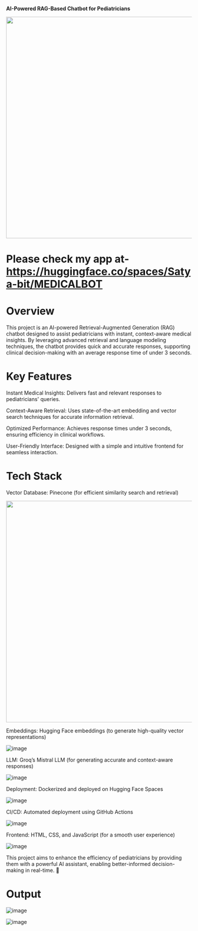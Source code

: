 **AI-Powered RAG-Based Chatbot for Pediatricians**

<img src="https://github.com/user-attachments/assets/f560103b-9ede-47a9-96d6-6abb34eec391" width="600">

# Please check my app at- https://huggingface.co/spaces/Satya-bit/MEDICALBOT

# Overview

This project is an AI-powered Retrieval-Augmented Generation (RAG) chatbot designed to assist pediatricians with instant, context-aware medical insights. By leveraging advanced retrieval and language modeling techniques, the chatbot provides quick and accurate responses, supporting clinical decision-making with an average response time of under 3 seconds.

# Key Features

Instant Medical Insights: Delivers fast and relevant responses to pediatricians' queries.

Context-Aware Retrieval: Uses state-of-the-art embedding and vector search techniques for accurate information retrieval.

Optimized Performance: Achieves response times under 3 seconds, ensuring efficiency in clinical workflows.

User-Friendly Interface: Designed with a simple and intuitive frontend for seamless interaction.

# Tech Stack

Vector Database: Pinecone (for efficient similarity search and retrieval)

<img src="https://github.com/user-attachments/assets/6521bdd8-39d3-4d9d-a16a-ea889bccbea4" width="600">

Embeddings: Hugging Face embeddings (to generate high-quality vector representations)

![image](https://github.com/user-attachments/assets/28945560-fa78-4202-adb9-9cab8ab3dc0f)

LLM: Groq’s Mistral LLM (for generating accurate and context-aware responses)

![image](https://github.com/user-attachments/assets/64786034-bc05-435a-9287-77043235816d)

Deployment: Dockerized and deployed on Hugging Face Spaces

![image](https://github.com/user-attachments/assets/d853509d-b4a4-4625-bc4b-757e12da451b)

CI/CD: Automated deployment using GitHub Actions

![image](https://github.com/user-attachments/assets/ad8416ec-f696-49d4-82c5-8f1a9a21541d)

Frontend: HTML, CSS, and JavaScript (for a smooth user experience)

![image](https://github.com/user-attachments/assets/aba3173a-ec6b-463d-ab03-ea59f982a69c)

This project aims to enhance the efficiency of pediatricians by providing them with a powerful AI assistant, enabling better-informed decision-making in real-time. 🚀

# Output

![image](https://github.com/user-attachments/assets/1d7f499c-6977-4b67-827b-7c4e97bb283e)

![image](https://github.com/user-attachments/assets/440329d6-0270-42e8-a9ef-62e8f57df5c1)
